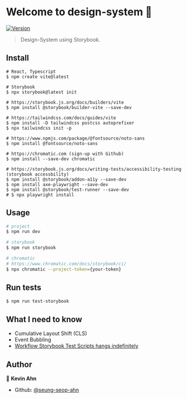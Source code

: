 # Welcome to design-system 👋
[![Version](https://img.shields.io/npm/v/design-system.svg)](https://www.npmjs.com/package/design-system)

> Design-System using Storybook.

## Install

```shell
# React, Typescript
$ npm create vite@latest

# Storybook
$ npx storybook@latest init

# https://storybook.js.org/docs/builders/vite
$ npm install @storybook/builder-vite --save-dev

# https://tailwindcss.com/docs/guides/vite
$ npm install -D tailwindcss postcss autoprefixer
$ npx tailwindcss init -p

# https://www.npmjs.com/package/@fontsource/noto-sans
$ npm install @fontsource/noto-sans

# https://chromatic.com (sign-up with Github)
$ npm install --save-dev chromatic

# https://storybook.js.org/docs/writing-tests/accessibility-testing (storybook accessbility)
$ npm install @storybook/addon-a11y --save-dev
$ npm install axe-playwright --save-dev
$ npm install @storybook/test-runner --save-dev
# $ npx playwright install
```

## Usage

```sh
# project
$ npm run dev

# storybook
$ npm run storybook

# chromatic
# https://www.chromatic.com/docs/storybook/ci/
$ npx chromatic --project-token={your-token}
```

## Run tests

```sh
$ npm run test-storybook
```

## What I need to know

- Cumulative Layout Shift (CLS)
- Event Bubbling
- [Workflow Storybook Test Scripts hangs indefinitely](https://github.com/storybookjs/test-runner/issues/301)

## Author

👤 **Kevin Ahn**

* Github: [@seung-seop-ahn](https://github.com/seung-seop-ahn)